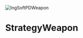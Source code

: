 ![IngSoftPDWeapon](https://user-images.githubusercontent.com/15851386/116641635-84274080-a943-11eb-9895-bc6d3794210a.png)
# StrategyWeapon
